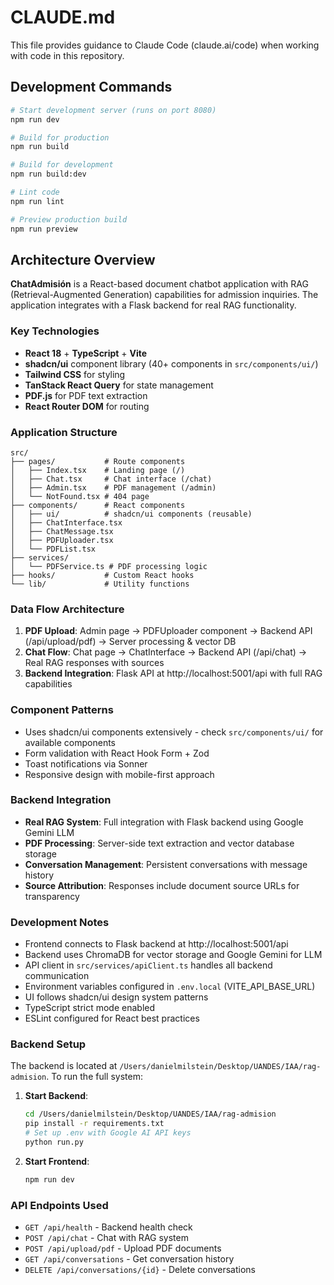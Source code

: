 # CLAUDE.md

This file provides guidance to Claude Code (claude.ai/code) when working with code in this repository.

## Development Commands

```bash
# Start development server (runs on port 8080)
npm run dev

# Build for production
npm run build

# Build for development
npm run build:dev

# Lint code
npm run lint

# Preview production build
npm run preview
```

## Architecture Overview

**ChatAdmisión** is a React-based document chatbot application with RAG (Retrieval-Augmented Generation) capabilities for admission inquiries. The application integrates with a Flask backend for real RAG functionality.

### Key Technologies
- **React 18** + **TypeScript** + **Vite**
- **shadcn/ui** component library (40+ components in `src/components/ui/`)
- **Tailwind CSS** for styling
- **TanStack React Query** for state management
- **PDF.js** for PDF text extraction
- **React Router DOM** for routing

### Application Structure

```
src/
├── pages/           # Route components
│   ├── Index.tsx    # Landing page (/)
│   ├── Chat.tsx     # Chat interface (/chat)  
│   ├── Admin.tsx    # PDF management (/admin)
│   └── NotFound.tsx # 404 page
├── components/      # React components
│   ├── ui/          # shadcn/ui components (reusable)
│   ├── ChatInterface.tsx
│   ├── ChatMessage.tsx
│   ├── PDFUploader.tsx
│   └── PDFList.tsx
├── services/
│   └── PDFService.ts # PDF processing logic
├── hooks/           # Custom React hooks
└── lib/             # Utility functions
```

### Data Flow Architecture

1. **PDF Upload**: Admin page → PDFUploader component → Backend API (/api/upload/pdf) → Server processing & vector DB
2. **Chat Flow**: Chat page → ChatInterface → Backend API (/api/chat) → Real RAG responses with sources
3. **Backend Integration**: Flask API at http://localhost:5001/api with full RAG capabilities

### Component Patterns

- Uses shadcn/ui components extensively - check `src/components/ui/` for available components
- Form validation with React Hook Form + Zod
- Toast notifications via Sonner
- Responsive design with mobile-first approach

### Backend Integration

- **Real RAG System**: Full integration with Flask backend using Google Gemini LLM
- **PDF Processing**: Server-side text extraction and vector database storage
- **Conversation Management**: Persistent conversations with message history
- **Source Attribution**: Responses include document source URLs for transparency

### Development Notes

- Frontend connects to Flask backend at http://localhost:5001/api
- Backend uses ChromaDB for vector storage and Google Gemini for LLM
- API client in `src/services/apiClient.ts` handles all backend communication
- Environment variables configured in `.env.local` (VITE_API_BASE_URL)
- UI follows shadcn/ui design system patterns
- TypeScript strict mode enabled
- ESLint configured for React best practices

### Backend Setup

The backend is located at `/Users/danielmilstein/Desktop/UANDES/IAA/rag-admision`. To run the full system:

1. **Start Backend**:
   ```bash
   cd /Users/danielmilstein/Desktop/UANDES/IAA/rag-admision
   pip install -r requirements.txt
   # Set up .env with Google AI API keys
   python run.py
   ```

2. **Start Frontend**:
   ```bash
   npm run dev
   ```

### API Endpoints Used

- `GET /api/health` - Backend health check
- `POST /api/chat` - Chat with RAG system  
- `POST /api/upload/pdf` - Upload PDF documents
- `GET /api/conversations` - Get conversation history
- `DELETE /api/conversations/{id}` - Delete conversations